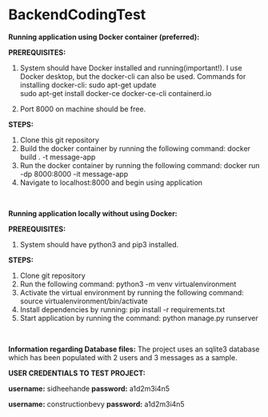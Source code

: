 # BackendCodingTest

**Running application using Docker container (preferred):**

**PREREQUISITES:**

1. System should have Docker installed and running(important!). I use Docker desktop, but the docker-cli can also be used. 
Commands for installing docker-cli:
sudo apt-get update  
sudo apt-get install docker-ce docker-ce-cli containerd.io 

2. Port 8000 on machine should be free. 

**STEPS:**

1. Clone this git repository
2. Build the docker container by running the following command:
    docker build . -t message-app
3. Run the docker container by running the following command:
   docker run -dp 8000:8000 -it message-app  
4. Navigate to localhost:8000 and begin using application


 &nbsp;



**Running application locally without using Docker:**

**PREREQUISITES:**

1. System should have python3 and pip3 installed. 

**STEPS:**
1. Clone git repository
2. Run the following command:
  python3 -m venv virtualenvironment 
3. Activate the virtual environment by running the following command:
  source virtualenvironment/bin/activate 
4. Install dependencies by running:
  pip install -r requirements.txt
5. Start application by running the command:
  python manage.py runserver


 &nbsp;
 
 **Information regarding Database files:**
 The project uses an sqlite3 database which has been populated with 2 users and 3 messages as a sample.
 
 **USER CREDENTIALS TO TEST PROJECT:**
   &nbsp;
   
   **username:**  sidheehande  **password:** a1d2m3i4n5 
   &nbsp;
   
   **username:** constructionbevy **password:** a1d2m3i4n5
